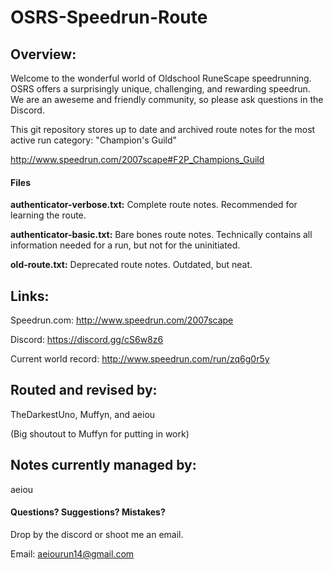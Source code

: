 # OSRS-Speedrun-Route

## Overview:

Welcome to the wonderful world of Oldschool RuneScape speedrunning. OSRS offers a surprisingly unique, challenging, and rewarding speedrun. We are an aweseme and friendly community, so please ask questions in the Discord.

This git repository stores up to date and archived route notes for the most active run category: "Champion's Guild"

http://www.speedrun.com/2007scape#F2P_Champions_Guild

#### Files

**authenticator-verbose.txt:** Complete route notes. Recommended for learning the route.

**authenticator-basic.txt:** Bare bones route notes. Technically contains all information needed for a run, but not for the uninitiated.

 **old-route.txt:** Deprecated route notes. Outdated, but neat.


## Links:

Speedrun.com: http://www.speedrun.com/2007scape

Discord: https://discord.gg/cS6w8z6

Current world record: http://www.speedrun.com/run/zq6g0r5y


## Routed and revised by:

TheDarkestUno, Muffyn, and aeiou

(Big shoutout to Muffyn for putting in work)

## Notes currently managed by:

aeiou

#### Questions? Suggestions? Mistakes?

Drop by the discord or shoot me an email.

Email: aeiourun14@gmail.com
